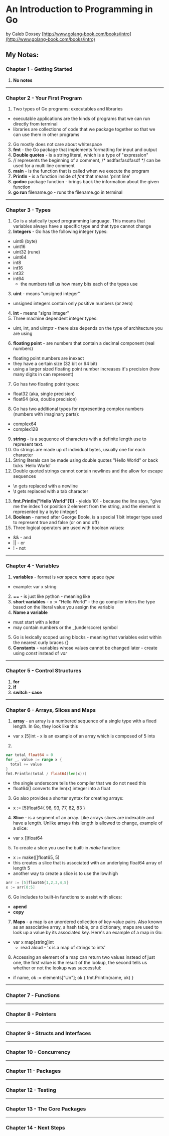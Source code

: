 # An Introduction to Programming in Go
by Caleb Doxsey
[http://www.golang-book.com/books/intro](http://www.golang-book.com/books/intro)

## My Notes:

### Chapter 1 - Getting Started

1. **No notes**
---

### Chapter 2 - Your First Program

1. Two types of Go programs:  executables and libraries
  - executable applications are the kinds of programs that we can run directly from terminal
  - libraries are collections of code that we package together so that we can use them in other programs
2. Go mostly does not care about whitespace
3. **fmt** - the Go package that implements formatting for input and output
4. **Double quotes** - is a string literal, which is a type of "expression"
5. // represents the beginning of a comment, /* asdfasfasdfasdf */ can be used for a multi line comment
6. **main** - is the function that is called when we execute the program
7. **Println** - is a function inside of _fmt_ that means 'print line'
8. **godoc** package function - brings back the information about the given function
9. **go run** filename.go - runs the filename.go in terminal

---

### Chapter 3 - Types

1. Go is a statically typed programming language.  This means that variables always have a specific type and that type cannot change
2. **Integers** - Go has the following integer types:
  - uint8 (byte)
  - uint16
  - uint32 (rune)
  - uint64
  - int8
  - int16
  - int32
  - int64
    - the numbers tell us how many bits each of the types use
3. **uint** - means "unsigned integer"
  - unsigned integers contain only positive numbers (or zero)
4. **int** - means "signs integer"
5. Three machine dependent integer types:
  - uint, int, and uintptr - there size depends on the type of architecture you are using
6. **floating point** - are numbers that contain a decimal component (real numbers)
  - floating point numbers are inexact
  - they have a certain size (32 bit or 64 bit)
  - using a larger sized floating point number increases it's precision (how many digits in can represent)
7. Go has two floating point types:
  - float32 (aka, single precision)
  - float64 (aka, double precision)
8. Go has two additional types for representing complex numbers (numbers with imaginary parts):
  - complex64
  - complex128
9. **string** - is a sequence of characters with a definite length use to represent text.
10. Go strings are made up of individual bytes, usually one for each character
11. String literals can be made using double quotes "Hello World" or back ticks \`Hello World\`
12. Double quoted strings cannot contain newlines and the allow for escape sequences
  - \n gets replaced with a newline
  - \t gets replaced with a tab character
13. **fmt.Println("Hello World"[1])** -  yields 101 - because the line says, "give me the index 1 or position 2 element from the string, and the element is represented by a byte (integer)
14. **Boolean** - named after George Boole, is a special 1 bit integer type used to represent true and false (or on and off)
15. Three logical operators are used with boolean values:
  - && - and
  - || - or
  - ! - not
  ---

### Chapter 4 - Variables

1. **variables** - format is _var_ space _name_ space _type_
  - example:  var x string
2. **==** - is just like python - meaning like
3. **short variables** - x := "Hello World" - the go compiler infers the type based on the literal value you assign the variable
4. **Name a variable**
  - must start with a letter
  - may contain numbers or the \_(underscore) symbol
5. Go is lexically scoped using blocks - meaning that variables exist within the nearest curly braces {}
6. **Constants** - variables whose values cannot be changed later - create using _const_ instead of _var_

---

### Chapter 5 - Control Structures

1. **for**
2. **if**
3. **switch - case**

---

### Chapter 6 - Arrays, Slices and Maps

1. **array** - an array is a numbered sequence of a single type with a fixed length.  In Go, they look like this
  - var x \[5\]int - x is an example of an array which is composed of 5 ints
2.
```go
var total float64 = 0
for _, value := range x {
  total += value
}
fmt.Println(total / float64(len(x)))
```
  - the single underscore tells the compiler that we do not need this
  - float64() converts the len(x) integer into a float
3. Go also provides a shorter syntax for creating arrays:
  - x := \[5\]float64{ 98, 93, 77, 82, 83 }
4. **Slice** - is a segment of an array.  Like arrays slices are indexable and have a length.  Unlike arrays this length is allowed to change, example of a slice:
  - var x \[\]float64
5. To create a slice you use the built-in _make_ function:
  - x := make(\[\]float65, 5)
  - this creates a slice that is associated with an underlying float64 array of length 5
  - another way to create a slice is to use the low:high
  ```go
  arr := [5]float65{1,2,3,4,5}
  x := arr[0:5]
  ```
6. Go includes to built-in functions to assist with slices:
  - **apend**
  - **copy**
7. **Maps** - a map is an unordered collection of key-value pairs.  Also known as an associative array, a hash table, or a dictionary, maps are used to look up a value by its associated key.  Here's an example of a map in Go:
  - var x map\[string\]int
    - read aloud - 'x is a map of strings to ints'
8. Accessing an element of a map can return two values instead of just one, the first value is the result of the lookup, the second tells us whether or not the lookup was successful:
  - if name, ok := elements\["Un"\]; ok {
      fmt.Println(name, ok)
    }

---

### Chapter 7 - Functions

---

### Chapter 8 - Pointers

---

### Chapter 9 - Structs and Interfaces

---

### Chapter 10 - Concurrency

---

### Chapter 11 - Packages

---

### Chapter 12 - Testing

---

### Chapter 13 - The Core Packages

---

### Chapter 14 - Next Steps
